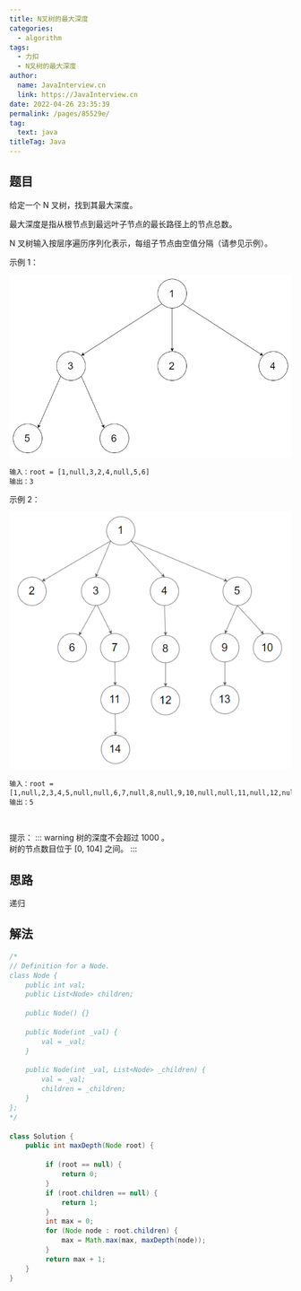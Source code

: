 ```yaml
---
title: N叉树的最大深度
categories: 
  - algorithm
tags: 
  - 力扣
  - N叉树的最大深度
author: 
  name: JavaInterview.cn
  link: https://JavaInterview.cn
date: 2022-04-26 23:35:39
permalink: /pages/85529e/
tag: 
  text: java
titleTag: Java
---
```



## 题目
给定一个 N 叉树，找到其最大深度。

最大深度是指从根节点到最远叶子节点的最长路径上的节点总数。

N 叉树输入按层序遍历序列化表示，每组子节点由空值分隔（请参见示例）。

示例 1：

![](../../../media/pictures/leetcode/narytreeexample.png)


    输入：root = [1,null,3,2,4,null,5,6]
    输出：3
示例 2：

![](../../../media/pictures/leetcode/sample_4_964.png)


    输入：root = [1,null,2,3,4,5,null,null,6,7,null,8,null,9,10,null,null,11,null,12,null,13,null,null,14]
    输出：5
 

提示：
::: warning
树的深度不会超过 1000 。\
树的节点数目位于 [0, 104] 之间。
:::

## 思路
递归

## 解法
```java
/*
// Definition for a Node.
class Node {
    public int val;
    public List<Node> children;

    public Node() {}

    public Node(int _val) {
        val = _val;
    }

    public Node(int _val, List<Node> _children) {
        val = _val;
        children = _children;
    }
};
*/

class Solution {
    public int maxDepth(Node root) {
          
         if (root == null) {
             return 0;
         }
         if (root.children == null) {
             return 1;
         }
         int max = 0;
         for (Node node : root.children) {
             max = Math.max(max, maxDepth(node));
         }
         return max + 1;   
    }
}
```